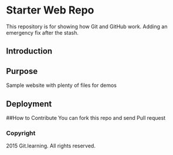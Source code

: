 # Starter Web Repo
This repository is for showing how Git and GitHub work.
Adding an emergency fix after the stash.
## Introduction
## Purpose
Sample website with plenty of files for demos
## Deployment
##How to Contribute
You can fork this repo and send Pull request
### Copyright
2015 Git.learning. All rights reserved.
